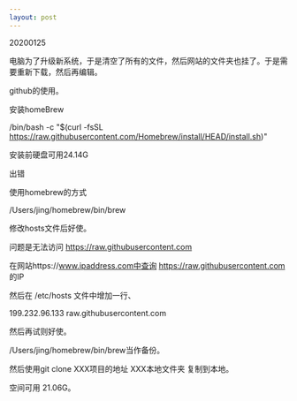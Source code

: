 ```yaml
---
layout: post
---
```

20200125

电脑为了升级新系统，于是清空了所有的文件，然后网站的文件夹也挂了。于是需要重新下载，然后再编辑。

github的使用。

安装homeBrew

/bin/bash -c "$(curl -fsSL https://raw.githubusercontent.com/Homebrew/install/HEAD/install.sh)"

安装前硬盘可用24.14G

出错

使用homebrew的方式 

/Users/jing/homebrew/bin/brew

修改hosts文件后好使。

问题是无法访问 https://raw.githubusercontent.com

在网站https://www.ipaddress.com中查询 https://raw.githubusercontent.com 的IP

然后在 /etc/hosts 文件中增加一行、

199.232.96.133	raw.githubusercontent.com

然后再试则好使。

/Users/jing/homebrew/bin/brew当作备份。

然后使用git clone XXX项目的地址 XXX本地文件夹  复制到本地。

空间可用 21.06G。

